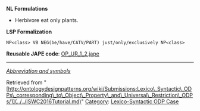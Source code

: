 __NL Formulations__



* Herbivore eat only plants.


  

__LSP Formalization__




```
NP<class> VB NEG(be/have/CATV/PART) just/only/exclusively NP<class>

```

__Reusable JAPE code__: [OP\_UR\_1\_2.jape](../../images/8/8a/OP_UR_1_2.jape "OP UR 1 2.jape")





---


_[Abbreviation and symbols](../../Community/LSPSymbols.md "Community:LSPSymbols")_





Retrieved from "[http://ontologydesignpatterns.org/wiki/Submissions:Lexico\_Syntactic\_ODPs\_corresponding\_to\_Object\_Property\_and\_Universal\_Restriction\_ODPs/1](../../ISWC2016Tutorial.md)"
 [Category](http://ontologydesignpatterns.org/wiki/Special:Categories "Special:Categories"): [Lexico-Syntactic ODP Case](../../Category/Lexico-Syntactic_ODP_Case.md "Category:Lexico-Syntactic ODP Case")